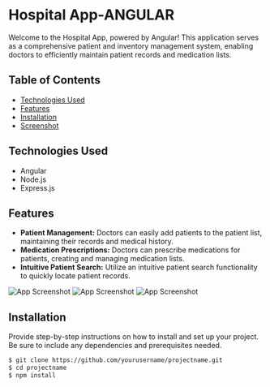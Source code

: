 # Hospital App-ANGULAR

Welcome to the Hospital App, powered by Angular! This application serves as a comprehensive patient and inventory management system, enabling doctors to efficiently maintain patient records and medication lists.

## Table of Contents

- [Technologies Used](#technologies-used)
- [Features](#features)
- [Installation](#installation)
- [Screenshot](#screenshot)

## Technologies Used

- Angular
- Node.js
- Express.js

## Features

- **Patient Management:** Doctors can easily add patients to the patient list, maintaining their records and medical history.
- **Medication Prescriptions:** Doctors can prescribe medications for patients, creating and managing medication lists.
- **Intuitive Patient Search:** Utilize an intuitive patient search functionality to quickly locate patient records.



![App Screenshot](https://i.postimg.cc/tT9pvp0k/1.png)
![App Screenshot](https://i.postimg.cc/nhkJsN9Q/2.png)
![App Screenshot](https://i.postimg.cc/sXf1Qp23/3.png)


## Installation

Provide step-by-step instructions on how to install and set up your project. Be sure to include any dependencies and prerequisites needed.

```bash
$ git clone https://github.com/yourusername/projectname.git
$ cd projectname
$ npm install



